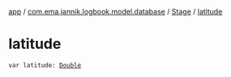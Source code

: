 [app](../../index.md) / [com.ema.jannik.logbook.model.database](../index.md) / [Stage](index.md) / [latitude](./latitude.md)

# latitude

`var latitude: `[`Double`](https://kotlinlang.org/api/latest/jvm/stdlib/kotlin/-double/index.html)